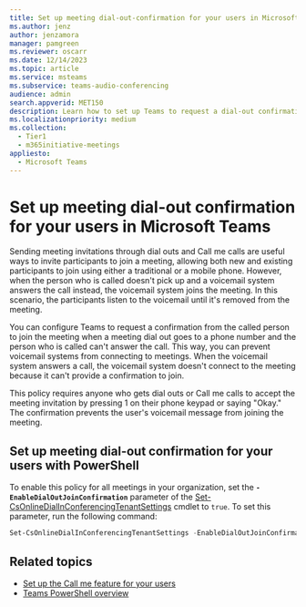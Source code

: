 ```yaml
---
title: Set up meeting dial-out-confirmation for your users in Microsoft Teams
ms.author: jenz
author: jenzamora
manager: pamgreen
ms.reviewer: oscarr
ms.date: 12/14/2023
ms.topic: article
ms.service: msteams
ms.subservice: teams-audio-conferencing
audience: admin
search.appverid: MET150
description: Learn how to set up Teams to request a dial-out confirmation to prevent voicemail systems from connecting to meetings when the called person is unable to answer the call.
ms.localizationpriority: medium
ms.collection: 
  - Tier1
  - m365initiative-meetings
appliesto: 
  - Microsoft Teams
---
```


# Set up meeting dial-out confirmation for your users in Microsoft Teams

Sending meeting invitations through dial outs and Call me calls are useful ways to invite participants to join a meeting, allowing both new and existing participants to join using either a traditional or a mobile phone. However, when the person who is called doesn't pick up and a voicemail system answers the call instead, the voicemail system joins the meeting. In this scenario, the participants listen to the voicemail until it's removed from the meeting.

You can configure Teams to request a confirmation from the called person to join the meeting when a meeting dial out goes to a phone number and the person who is called can't answer the call. This way, you can prevent voicemail systems from connecting to meetings. When the voicemail system answers a call, the voicemail system doesn't connect to the meeting because it can't provide a confirmation to join.

This policy requires anyone who gets dial outs or Call me calls to accept the meeting invitation by pressing 1 on their phone keypad or saying "Okay." The confirmation prevents the user's voicemail message from joining the meeting.

## Set up meeting dial-out confirmation for your users with PowerShell

To enable this policy for all meetings in your organization, set
the  **`-EnableDialOutJoinConfirmation`** parameter of the [Set-CsOnlineDialInConferencingTenantSettings](/powershell/module/teams/set-csonlinedialinconferencingtenantsettings) cmdlet to ```true```. To set this parameter, run the following command:

```PowerShell
Set-CsOnlineDialInConferencingTenantSettings -EnableDialOutJoinConfirmation $true
```

## Related topics

- [Set up the Call me feature for your users](set-up-the-call-me-feature-for-your-users.md)
- [Teams PowerShell overview](teams-powershell-overview.md)
